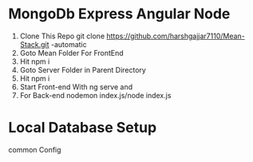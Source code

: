 # MongoDb Express Angular Node
1. Clone This Repo git clone https://github.com/harshgajjar7110/Mean-Stack.git -automatic
2. Goto Mean Folder For FrontEnd 
3. Hit npm i
4. Goto Server Folder in Parent Directory
5. Hit npm i
6. Start Front-end With ng serve and 
7. For Back-end nodemon index.js/node index.js
# Local Database Setup
common Config 
